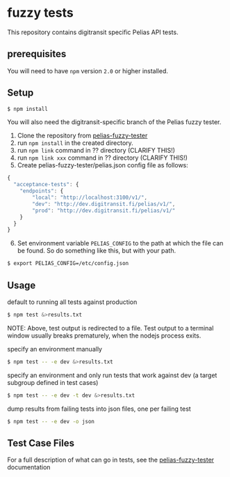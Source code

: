 # fuzzy tests

This repository contains digitransit specific Pelias API tests.

## prerequisites

You will need to have `npm` version `2.0` or higher installed.

## Setup

```bash
$ npm install
```

You will also need the digitransit-specific branch of the Pelias fuzzy tester. 

1. Clone the repository from [pelias-fuzzy-tester](https://github.com/hsldevcom/pelias-fuzzy-tester) 
2. run `npm install` in the created directory.
3. run `npm link` command in ?? directory (CLARIFY THIS!)
4. run `npm link xxx` command in ?? directory (CLARIFY THIS!)
5. Create pelias-fuzzy-tester/pelias.json config file as follows:
```javascript
{
  "acceptance-tests": {
    "endpoints": {
        "local": "http://localhost:3100/v1/",
        "dev": "http://dev.digitransit.fi/pelias/v1/",
        "prod": "http://dev.digitransit.fi/pelias/v1/"
    }
  }
}
```
6. Set environment variable `PELIAS_CONFIG` to the path at which the file can be found. So do something like this, but
with your path.

```bash
$ export PELIAS_CONFIG=/etc/config.json
```

## Usage

default to running all tests against production

```bash
$ npm test &>results.txt
```

NOTE: Above, test output is redirected to a file. Test output to a terminal window
usually breaks prematurely, when the nodejs process exits.

specify an environment manually
```bash
$ npm test -- -e dev &>results.txt
```

specify an environment and only run tests that work against dev (a target subgroup defined in test cases)

```bash
$ npm test -- -e dev -t dev &>results.txt
```

dump results from failing tests into json files, one per failing test

```bash
$ npm test -- -e dev -o json
```


## Test Case Files

For a full description of what can go in tests, see the
[pelias-fuzzy-tester](https://github.com/HSLdevcom/pelias-fuzzy-tester) documentation
